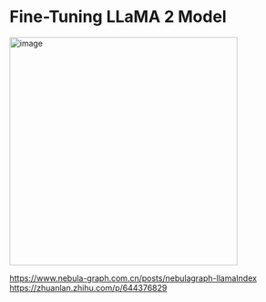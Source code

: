 # Fine-Tuning LLaMA 2 Model

<img src="https://github.com/raidery/llama2-finetunine/assets/522648/fbef29dd-eb04-453c-b3d3-b30f6ec2436a" alt="image" width="400px">

https://www.nebula-graph.com.cn/posts/nebulagraph-llamaIndex
https://zhuanlan.zhihu.com/p/644376829
